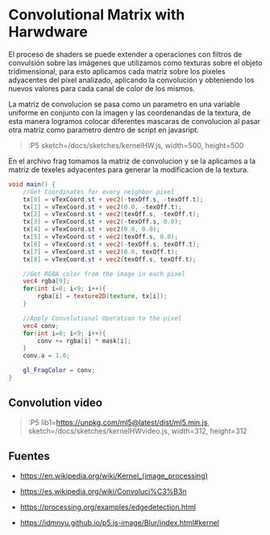 # Convolutional Matrix with Harwdware

El proceso de shaders se puede extender a operaciones con filtros de convulsión sobre las imágenes que utilizamos como texturas sobre el objeto tridimensional, para esto aplicamos cada matriz sobre los pixeles adyacentes del pixel analizado, aplicando la convolución y obteniendo los nuevos valores para cada canal de color de los mismos.

La matriz de convolucion se pasa como un parametro en una variable uniforme en conjunto con la imagen y las coordenandas de la textura, de esta manera logramos colocar diferentes mascaras de convolucion al pasar otra matriz como parametro dentro de script en javasript.

> :P5 sketch=/docs/sketches/kernelHW.js, width=500, height=500

En el archivo frag tomamos la matriz de convolucion y se la aplicamos a la matriz de texeles adyacentes para generar la modificacion de la textura.

```glsl | kernel-texture.frag
void main() {
	//Get Coordinates for every neighbor pixel
	tx[0] = vTexCoord.st + vec2(-texOff.s, -texOff.t);
	tx[1] = vTexCoord.st + vec2(0.0, -texOff.t); 
	tx[2] = vTexCoord.st + vec2(texOff.s, -texOff.t); 
	tx[3] = vTexCoord.st + vec2(-texOff.s, 0.0); 
	tx[4] = vTexCoord.st + vec2(0.0, 0.0); 
	tx[5] = vTexCoord.st + vec2(texOff.s, 0.0); 
	tx[6] = vTexCoord.st + vec2(-texOff.s, texOff.t); 
	tx[7] = vTexCoord.st + vec2(0.0, texOff.t); 
	tx[8] = vTexCoord.st + vec2(texOff.s, texOff.t);

	//Get RGBA color from the image in each pixel
	vec4 rgba[9];
	for(int i=0; i<9; i++){
		rgba[i] = texture2D(texture, tx[i]);	
	}

	//Apply Convolutional Operation to the pixel
	vec4 conv;
	for(int i=0; i<9; i++){
		conv += rgba[i] * mask[i];	
	}
	conv.a = 1.0;

  	gl_FragColor = conv;
}
```

## Convolution video
> :P5 lib1=https://unpkg.com/ml5@latest/dist/ml5.min.js, sketch=/docs/sketches/kernelHWvideo.js, width=312, height=312

## Fuentes

- https://en.wikipedia.org/wiki/Kernel_(image_processing)

- https://es.wikipedia.org/wiki/Convoluci%C3%B3n

- https://processing.org/examples/edgedetection.html

- https://idmnyu.github.io/p5.js-image/Blur/index.html#kernel